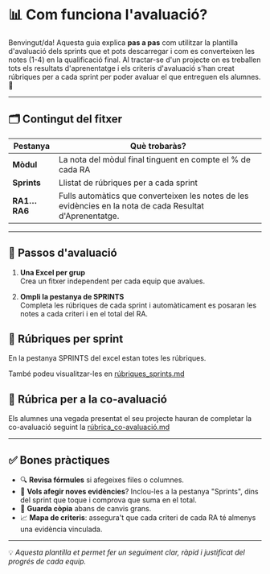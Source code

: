 # 📊 Com funciona l'avaluació?

Benvingut/da! Aquesta guia explica **pas a pas** com utilitzar la plantilla d'avaluació dels sprints que et pots descarregar i com es converteixen les notes (1-4) en la qualificació final. Al tractar-se d'un projecte on es treballen tots els resultats d'aprenentatge i els criteris d'avaluació s'han creat rúbriques per a cada sprint per poder avaluar el que entreguen els alumnes.  🧩

---

## 🗂 Contingut del fitxer

| Pestanya | Què trobaràs? |
|----------|------------------|
| **Mòdul** | La nota del mòdul final tinguent en compte el % de cada RA |
| **Sprints** | Llistat de rúbriques per a cada sprint |
| **RA1…RA6** | Fulls automàtics que converteixen les notes de les evidències en la nota de cada Resultat d'Aprenentatge. |

---

## 📝 Passos d'avaluació

1. **Una Excel per grup**  
   Crea un fitxer independent per cada equip que avalues.

2. **Ompli la pestanya de SPRINTS**  
   Completa les rúbriques de cada sprint i automàticament es posaran les notes a cada criteri i en el total del RA.


## 📑 Rúbriques per sprint

En la pestanya SPRINTS del excel estan totes les rúbriques.

També podeu visualitzar-les en [rúbriques_sprints.md](./rúbriques_sprints.md)

## 📑 Rúbrica per a la co-avaluació

Els alumnes una vegada presentat el seu projecte hauran de completar la co-avaluació seguint la [rúbrica_co-avaluació.md](./rúbrica_co-avaluació.md)

---

## ✅ Bones pràctiques

- 🔍 **Revisa fórmules** si afegeixes files o columnes.  
- 🧩 **Vols afegir noves evidències**? Inclou-les a la pestanya "Sprints", dins del sprint que toque i comprova que suma en el total.  
- 💾 **Guarda còpia** abans de canvis grans.  
- 📈 **Mapa de criteris**: assegura't que cada criteri de cada RA té almenys una evidència vinculada.

---

💡 *Aquesta plantilla et permet fer un seguiment clar, ràpid i justificat del progrés de cada equip.*
